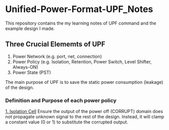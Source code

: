 # Unified-Power-Format-UPF_Notes
This repository contains the my learning notes of UPF command and the example design I made. 

## Three Crucial Elememts of UPF
1. Power Network (e.g. port, net, connection)
2. Power Policy (e.g. Isolation, Retention, Power Switch, Level Shifter, Always-ON)
3. Power State (PST)

The main purpose of UPF is to save the static power consumption (leakage) of the design. 

### Definition and Purpose of each power policy
<ins>1. Isolation Cell</ins> 
    Ensure the output of the power off (CORRUPT) domain does not propagate unknown signal to the rest of the design. Instead, it will clamp a constant value (0 or 1) to substitute the corrupted output.  
    
